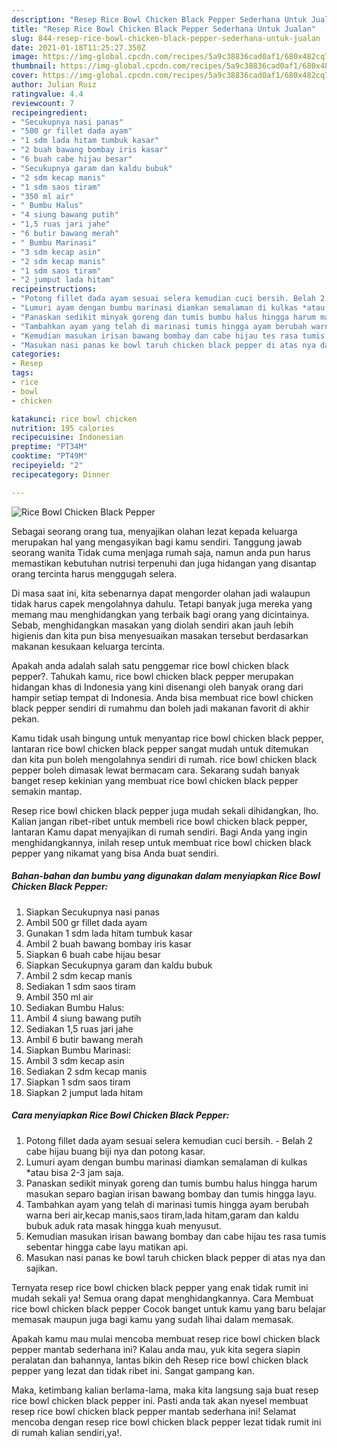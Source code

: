 ```yaml
---
description: "Resep Rice Bowl Chicken Black Pepper Sederhana Untuk Jualan"
title: "Resep Rice Bowl Chicken Black Pepper Sederhana Untuk Jualan"
slug: 844-resep-rice-bowl-chicken-black-pepper-sederhana-untuk-jualan
date: 2021-01-18T11:25:27.350Z
image: https://img-global.cpcdn.com/recipes/5a9c38836cad0af1/680x482cq70/rice-bowl-chicken-black-pepper-foto-resep-utama.jpg
thumbnail: https://img-global.cpcdn.com/recipes/5a9c38836cad0af1/680x482cq70/rice-bowl-chicken-black-pepper-foto-resep-utama.jpg
cover: https://img-global.cpcdn.com/recipes/5a9c38836cad0af1/680x482cq70/rice-bowl-chicken-black-pepper-foto-resep-utama.jpg
author: Julian Ruiz
ratingvalue: 4.4
reviewcount: 7
recipeingredient:
- "Secukupnya nasi panas"
- "500 gr fillet dada ayam"
- "1 sdm lada hitam tumbuk kasar"
- "2 buah bawang bombay iris kasar"
- "6 buah cabe hijau besar"
- "Secukupnya garam dan kaldu bubuk"
- "2 sdm kecap manis"
- "1 sdm saos tiram"
- "350 ml air"
- " Bumbu Halus"
- "4 siung bawang putih"
- "1,5 ruas jari jahe"
- "6 butir bawang merah"
- " Bumbu Marinasi"
- "3 sdm kecap asin"
- "2 sdm kecap manis"
- "1 sdm saos tiram"
- "2 jumput lada hitam"
recipeinstructions:
- "Potong fillet dada ayam sesuai selera kemudian cuci bersih. Belah 2 cabe hijau buang biji nya dan potong kasar."
- "Lumuri ayam dengan bumbu marinasi diamkan semalaman di kulkas *atau bisa 2-3 jam saja."
- "Panaskan sedikit minyak goreng dan tumis bumbu halus hingga harum masukan separo bagian irisan bawang bombay dan tumis hingga layu."
- "Tambahkan ayam yang telah di marinasi tumis hingga ayam berubah warna beri air,kecap manis,saos tiram,lada hitam,garam dan kaldu bubuk aduk rata masak hingga kuah menyusut."
- "Kemudian masukan irisan bawang bombay dan cabe hijau tes rasa tumis sebentar hingga cabe layu matikan api."
- "Masukan nasi panas ke bowl taruh chicken black pepper di atas nya dan sajikan."
categories:
- Resep
tags:
- rice
- bowl
- chicken

katakunci: rice bowl chicken 
nutrition: 195 calories
recipecuisine: Indonesian
preptime: "PT34M"
cooktime: "PT49M"
recipeyield: "2"
recipecategory: Dinner

---
```



![Rice Bowl Chicken Black Pepper](https://img-global.cpcdn.com/recipes/5a9c38836cad0af1/680x482cq70/rice-bowl-chicken-black-pepper-foto-resep-utama.jpg)

Sebagai seorang orang tua, menyajikan olahan lezat kepada keluarga merupakan hal yang mengasyikan bagi kamu sendiri. Tanggung jawab seorang  wanita Tidak cuma menjaga rumah saja, namun anda pun harus memastikan kebutuhan nutrisi terpenuhi dan juga hidangan yang disantap orang tercinta harus menggugah selera.

Di masa  saat ini, kita sebenarnya dapat mengorder olahan jadi walaupun tidak harus capek mengolahnya dahulu. Tetapi banyak juga mereka yang memang mau menghidangkan yang terbaik bagi orang yang dicintainya. Sebab, menghidangkan masakan yang diolah sendiri akan jauh lebih higienis dan kita pun bisa menyesuaikan masakan tersebut berdasarkan makanan kesukaan keluarga tercinta. 



Apakah anda adalah salah satu penggemar rice bowl chicken black pepper?. Tahukah kamu, rice bowl chicken black pepper merupakan hidangan khas di Indonesia yang kini disenangi oleh banyak orang dari hampir setiap tempat di Indonesia. Anda bisa membuat rice bowl chicken black pepper sendiri di rumahmu dan boleh jadi makanan favorit di akhir pekan.

Kamu tidak usah bingung untuk menyantap rice bowl chicken black pepper, lantaran rice bowl chicken black pepper sangat mudah untuk ditemukan dan kita pun boleh mengolahnya sendiri di rumah. rice bowl chicken black pepper boleh dimasak lewat bermacam cara. Sekarang sudah banyak banget resep kekinian yang membuat rice bowl chicken black pepper semakin mantap.

Resep rice bowl chicken black pepper juga mudah sekali dihidangkan, lho. Kalian jangan ribet-ribet untuk membeli rice bowl chicken black pepper, lantaran Kamu dapat menyajikan di rumah sendiri. Bagi Anda yang ingin menghidangkannya, inilah resep untuk membuat rice bowl chicken black pepper yang nikamat yang bisa Anda buat sendiri.

<!--inarticleads1-->

##### Bahan-bahan dan bumbu yang digunakan dalam menyiapkan Rice Bowl Chicken Black Pepper:

1. Siapkan Secukupnya nasi panas
1. Ambil 500 gr fillet dada ayam
1. Gunakan 1 sdm lada hitam tumbuk kasar
1. Ambil 2 buah bawang bombay iris kasar
1. Siapkan 6 buah cabe hijau besar
1. Siapkan Secukupnya garam dan kaldu bubuk
1. Ambil 2 sdm kecap manis
1. Sediakan 1 sdm saos tiram
1. Ambil 350 ml air
1. Sediakan  Bumbu Halus:
1. Ambil 4 siung bawang putih
1. Sediakan 1,5 ruas jari jahe
1. Ambil 6 butir bawang merah
1. Siapkan  Bumbu Marinasi:
1. Ambil 3 sdm kecap asin
1. Sediakan 2 sdm kecap manis
1. Siapkan 1 sdm saos tiram
1. Siapkan 2 jumput lada hitam




<!--inarticleads2-->

##### Cara menyiapkan Rice Bowl Chicken Black Pepper:

1. Potong fillet dada ayam sesuai selera kemudian cuci bersih. - Belah 2 cabe hijau buang biji nya dan potong kasar.
1. Lumuri ayam dengan bumbu marinasi diamkan semalaman di kulkas *atau bisa 2-3 jam saja.
1. Panaskan sedikit minyak goreng dan tumis bumbu halus hingga harum masukan separo bagian irisan bawang bombay dan tumis hingga layu.
1. Tambahkan ayam yang telah di marinasi tumis hingga ayam berubah warna beri air,kecap manis,saos tiram,lada hitam,garam dan kaldu bubuk aduk rata masak hingga kuah menyusut.
1. Kemudian masukan irisan bawang bombay dan cabe hijau tes rasa tumis sebentar hingga cabe layu matikan api.
1. Masukan nasi panas ke bowl taruh chicken black pepper di atas nya dan sajikan.




Ternyata resep rice bowl chicken black pepper yang enak tidak rumit ini mudah sekali ya! Semua orang dapat menghidangkannya. Cara Membuat rice bowl chicken black pepper Cocok banget untuk kamu yang baru belajar memasak maupun juga bagi kamu yang sudah lihai dalam memasak.

Apakah kamu mau mulai mencoba membuat resep rice bowl chicken black pepper mantab sederhana ini? Kalau anda mau, yuk kita segera siapin peralatan dan bahannya, lantas bikin deh Resep rice bowl chicken black pepper yang lezat dan tidak ribet ini. Sangat gampang kan. 

Maka, ketimbang kalian berlama-lama, maka kita langsung saja buat resep rice bowl chicken black pepper ini. Pasti anda tak akan nyesel membuat resep rice bowl chicken black pepper mantab sederhana ini! Selamat mencoba dengan resep rice bowl chicken black pepper lezat tidak rumit ini di rumah kalian sendiri,ya!.

